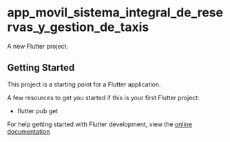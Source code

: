 # app_movil_sistema_integral_de_reservas_y_gestion_de_taxis

A new Flutter project.

## Getting Started

This project is a starting point for a Flutter application.

A few resources to get you started if this is your first Flutter project:

- flutter pub get

For help getting started with Flutter development, view the
[online documentation](https://docs.flutter.dev/)
